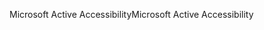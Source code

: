 <span data-ttu-id="d9d5a-101">Microsoft Active Accessibility</span><span class="sxs-lookup"><span data-stu-id="d9d5a-101">Microsoft Active Accessibility</span></span>